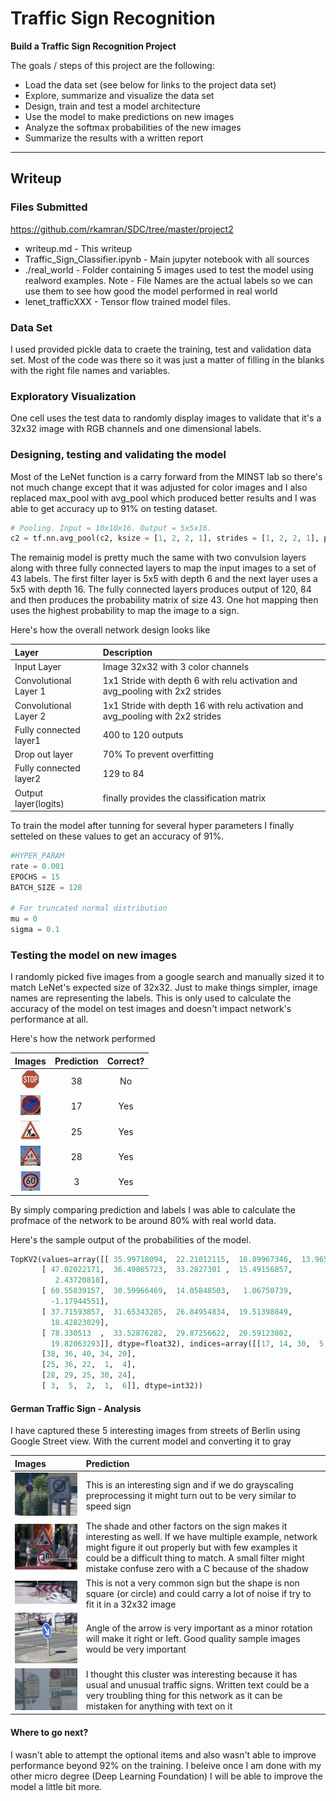 # **Traffic Sign Recognition** 

**Build a Traffic Sign Recognition Project**

The goals / steps of this project are the following:
* Load the data set (see below for links to the project data set)
* Explore, summarize and visualize the data set
* Design, train and test a model architecture
* Use the model to make predictions on new images
* Analyze the softmax probabilities of the new images
* Summarize the results with a written report
---
## Writeup

### Files Submitted
https://github.com/rkamran/SDC/tree/master/project2
* writeup.md - This writeup
* Traffic_Sign_Classifier.ipynb - Main jupyter notebook with all sources
* ./real_world - Folder containing 5 images used to test the model using realword examples. Note - File Names are the actual labels so we can use them to see how good the model performed in real world
* lenet_trafficXXX - Tensor flow trained model files.

### Data Set
I used provided pickle data to craete the training, test and validation data set. Most of the code was there so it was just a matter of filling in the blanks with the right file names and variables.

### Exploratory Visualization
One cell uses the test data to randomly display images to validate that it's a 32x32 image with RGB channels and one dimensional labels.

### Designing, testing and validating the model
Most of the LeNet function is a carry forward from the MINST lab so there's not much change except that it was adjusted for color images and I also replaced max_pool with avg_pool which produced better results and I was able to get accuracy up to 91% on testing dataset.
```python
# Pooling. Input = 10x10x16. Output = 5x5x16.
c2 = tf.nn.avg_pool(c2, ksize = [1, 2, 2, 1], strides = [1, 2, 2, 1], padding = "VALID")
```
The remainig model is pretty much the same with two convulsion layers along with three fully connected layers to map the input images to a set of 43 labels. The first filter layer is 5x5 with depth 6 and the next layer uses a 5x5 with depth 16. The fully connected layers produces output of 120, 84 and then produces the probability matrix of size 43. One hot mapping then uses the highest probability to map the image to a sign.

Here's how the overall network design looks like

| Layer        | Description|
|:-------------|:-------------|
|Input Layer|Image 32x32 with 3 color channels|
|Convolutional Layer 1|1x1 Stride with depth 6 with relu activation and avg_pooling with 2x2 strides|
|Convolutional Layer 2|1x1 Stride with depth 16 with relu activation and avg_pooling with 2x2 strides|
|Fully connected layer1|400 to 120 outputs|
|Drop out layer| 70% To prevent overfitting|
|Fully connected layer2|129 to 84|
|Output layer(logits)|finally provides the classification matrix|




To train the model after tunning for several hyper parameters I finally setteled on these values to get an accuracy of 91%.
```python
#HYPER_PARAM
rate = 0.001
EPOCHS = 15
BATCH_SIZE = 128

# For truncated normal distribution
mu = 0
sigma = 0.1
```
### Testing the model on new images
I randomly picked five images from a google search and manually sized it to match LeNet's expected size of 32x32. Just to make things simpler, image names are representing the labels. This is only used to calculate the accuracy of the model on test images and doesn't impact network's performance at all. 

Here's how the network performed

| Images        | Prediction| Correct?  |
|:-------------:|:-------------:|:-----:|
| ![alt text](https://github.com/rkamran/SDC/blob/master/project2/real_world/14.jpg "Stop Sign")| 38 | No|
| ![alt text](https://github.com/rkamran/SDC/blob/master/project2/real_world/17.jpg "Stop Sign")| 17 | Yes|
| ![alt text](https://github.com/rkamran/SDC/blob/master/project2/real_world/25.jpg "Stop Sign")| 25 | Yes|
| ![alt text](https://github.com/rkamran/SDC/blob/master/project2/real_world/28.jpg "Stop Sign")| 28 | Yes|
| ![alt text](https://github.com/rkamran/SDC/blob/master/project2/real_world/3.jpg "Stop Sign")| 3 | Yes|

By simply comparing prediction and labels I was able to calculate the profmace of the network to be around 80% with real world data.

Here's the sample output of the probabilities of the model. 

```python
TopKV2(values=array([[ 35.99718094,  22.21012115,  18.89967346,  13.96571636,  13.4583683 ],
       [ 47.02022171,  36.49865723,  33.2827301 ,  15.49156857,
          2.43720818],
       [ 60.55839157,  30.59966469,  14.05848503,   1.06750739,
         -1.17944551],
       [ 37.71593857,  31.65343285,  26.84954834,  19.51398849,
         18.42823029],
       [ 78.330513  ,  33.52876282,  29.87256622,  20.59123802,
         19.82063293]], dtype=float32), indices=array([[17, 14, 30,  5, 29],
       [38, 36, 40, 34, 20],
       [25, 36, 22,  1,  4],
       [28, 29, 25, 30, 24],
       [ 3,  5,  2,  1,  6]], dtype=int32))
```

#### German Traffic Sign - Analysis
I have captured these 5 interesting images from streets of Berlin using Google Street view. 
With the current model and converting it to gray

| Images        | Prediction|
|:------------- |:-------------|
|![alt text](https://github.com/rkamran/SDC/blob/master/project2/german_signs/1.png "Speed limit end Sign")|This is an interesting sign and if we do grayscaling preprocessing it might turn out to be very similar to speed sign|
|![alt text](https://github.com/rkamran/SDC/blob/master/project2/german_signs/2.png "Speed limit end Sign")|The shade and other factors on the sign makes it interesting as well. If we have multiple example, network might figure it out properly but with few examples it could be a difficult thing to match. A small filter might mistake confuse zero with a C because of the shadow|
|![alt text](https://github.com/rkamran/SDC/blob/master/project2/german_signs/3.png "Speed limit end Sign")|This is not a very common sign but the shape is non square (or circle) and could carry a lot of noise if try to fit it in a 32x32 image|
|![alt text](https://github.com/rkamran/SDC/blob/master/project2/german_signs/4.png "Speed limit end Sign")|Angle of the arrow is very important as a minor rotation will make it right or left. Good quality sample images would be very important|
|![alt text](https://github.com/rkamran/SDC/blob/master/project2/german_signs/5.png "Speed limit end Sign")|I thought this cluster was interesting because it has usual and unusual traffic signs. Written text could be a very troubling thing for this network as it can be mistaken for anything with text on it|


#### Where to go next?
I wasn't able to attempt the optional items and also wasn't able to improve performance beyond 92% on the training. I beleive once I am done with my other micro degree (Deep Learning Foundation) I will be able to improve the model a little bit more.
